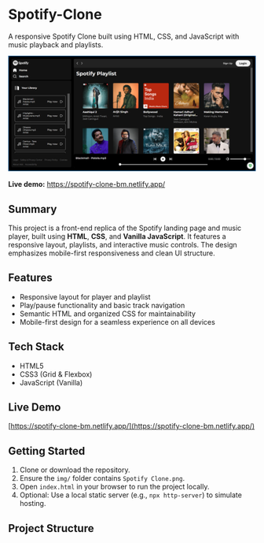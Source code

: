 # Spotify-Clone
A responsive Spotify Clone built using HTML, CSS, and JavaScript with music playback and playlists.

![Spotify Clone screenshot](img/Spotify%20Clone.png)

**Live demo:** https://spotify-clone-bm.netlify.app/

## Summary
This project is a front-end replica of the Spotify landing page and music player, built using **HTML**, **CSS**, and **Vanilla JavaScript**. It features a responsive layout, playlists, and interactive music controls. The design emphasizes mobile-first responsiveness and clean UI structure.

## Features
- Responsive layout for player and playlist
- Play/pause functionality and basic track navigation
- Semantic HTML and organized CSS for maintainability
- Mobile-first design for a seamless experience on all devices

## Tech Stack
- HTML5  
- CSS3 (Grid & Flexbox)  
- JavaScript (Vanilla)

## Live Demo
[https://spotify-clone-bm.netlify.app/](https://spotify-clone-bm.netlify.app/)

## Getting Started
1. Clone or download the repository.  
2. Ensure the `img/` folder contains `Spotify Clone.png`.  
3. Open `index.html` in your browser to run the project locally.  
4. Optional: Use a local static server (e.g., `npx http-server`) to simulate hosting.

## Project Structure
